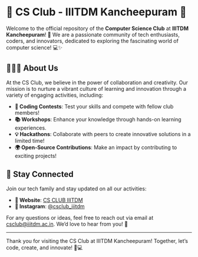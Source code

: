 # 🌟 CS Club - IIITDM Kancheepuram 🌟

Welcome to the official repository of the **Computer Science Club** at **IIITDM Kancheepuram**! 🚀 We are a passionate community of tech enthusiasts, coders, and innovators, dedicated to exploring the fascinating world of computer science! 💻✨

## 🧑‍🤝‍🧑 About Us

At the CS Club, we believe in the power of collaboration and creativity. Our mission is to nurture a vibrant culture of learning and innovation through a variety of engaging activities, including:

- **🎉 Coding Contests**: Test your skills and compete with fellow club members!
- **📚 Workshops**: Enhance your knowledge through hands-on learning experiences.
- **💡 Hackathons**: Collaborate with peers to create innovative solutions in a limited time!
- **🌍 Open-Source Contributions**: Make an impact by contributing to exciting projects!



## 💬 Stay Connected

Join our tech family and stay updated on all our activities:

- **💬 Website**: [CS CLUB IIITDM](https://csclub.netlify.app/)
- **📸 Instagram**: [@csclub_iiitdm](https://www.instagram.com/cs.club.iiitdm/)


For any questions or ideas, feel free to reach out via email at [csclub@iiitdm.ac.in](mailto:csclub@iiitdm.ac.in). We’d love to hear from you! 💌

---

Thank you for visiting the CS Club at IIITDM Kancheepuram! Together, let’s code, create, and innovate! 🌈💻
